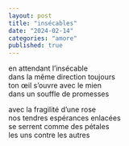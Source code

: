 ```yaml
---
layout: post
title: "insécables"
date: "2024-02-14"
categories: "amore"
published: true
---
```


en attendant l’insécable  
dans la même direction toujours  
ton œil s’ouvre avec le mien  
dans un souffle de promesses  

avec la fragilité d’une rose  
nos tendres espérances enlacées  
se serrent comme des pétales  
les uns contre les autres  
